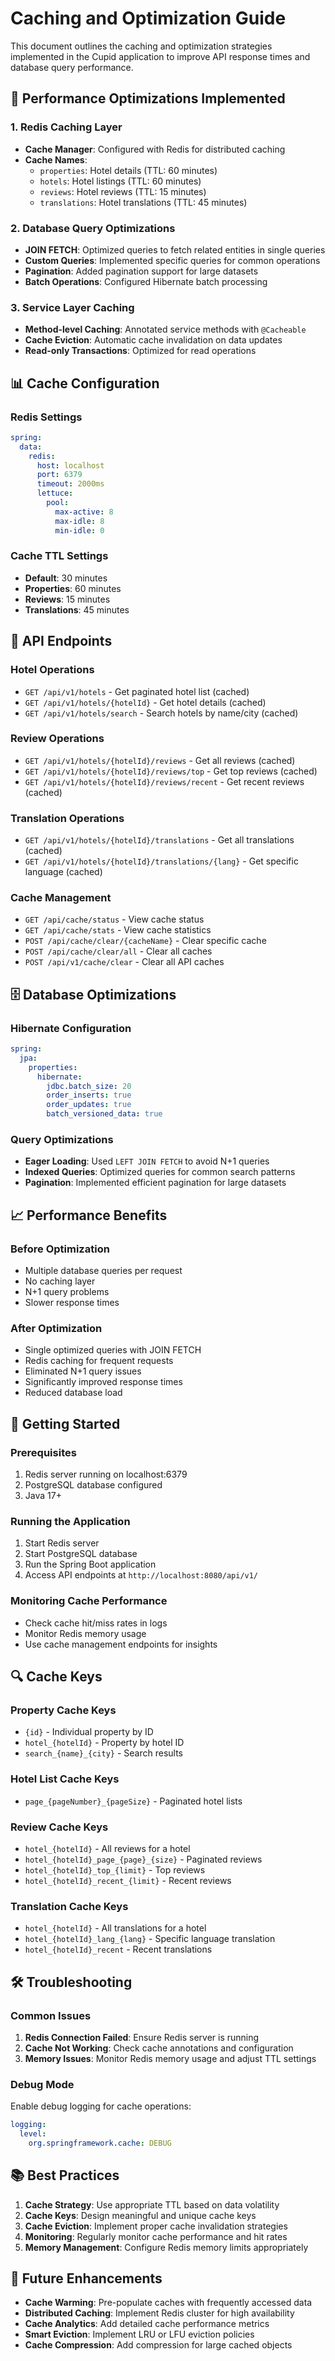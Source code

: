 # Caching and Optimization Guide

This document outlines the caching and optimization strategies implemented in the Cupid application to improve API response times and database query performance.

## 🚀 Performance Optimizations Implemented

### 1. Redis Caching Layer
- **Cache Manager**: Configured with Redis for distributed caching
- **Cache Names**: 
  - `properties`: Hotel details (TTL: 60 minutes)
  - `hotels`: Hotel listings (TTL: 60 minutes)
  - `reviews`: Hotel reviews (TTL: 15 minutes)
  - `translations`: Hotel translations (TTL: 45 minutes)

### 2. Database Query Optimizations
- **JOIN FETCH**: Optimized queries to fetch related entities in single queries
- **Custom Queries**: Implemented specific queries for common operations
- **Pagination**: Added pagination support for large datasets
- **Batch Operations**: Configured Hibernate batch processing

### 3. Service Layer Caching
- **Method-level Caching**: Annotated service methods with `@Cacheable`
- **Cache Eviction**: Automatic cache invalidation on data updates
- **Read-only Transactions**: Optimized for read operations

## 📊 Cache Configuration

### Redis Settings
```yaml
spring:
  data:
    redis:
      host: localhost
      port: 6379
      timeout: 2000ms
      lettuce:
        pool:
          max-active: 8
          max-idle: 8
          min-idle: 0
```

### Cache TTL Settings
- **Default**: 30 minutes
- **Properties**: 60 minutes
- **Reviews**: 15 minutes
- **Translations**: 45 minutes

## 🔧 API Endpoints

### Hotel Operations
- `GET /api/v1/hotels` - Get paginated hotel list (cached)
- `GET /api/v1/hotels/{hotelId}` - Get hotel details (cached)
- `GET /api/v1/hotels/search` - Search hotels by name/city (cached)

### Review Operations
- `GET /api/v1/hotels/{hotelId}/reviews` - Get all reviews (cached)
- `GET /api/v1/hotels/{hotelId}/reviews/top` - Get top reviews (cached)
- `GET /api/v1/hotels/{hotelId}/reviews/recent` - Get recent reviews (cached)

### Translation Operations
- `GET /api/v1/hotels/{hotelId}/translations` - Get all translations (cached)
- `GET /api/v1/hotels/{hotelId}/translations/{lang}` - Get specific language (cached)

### Cache Management
- `GET /api/cache/status` - View cache status
- `GET /api/cache/stats` - View cache statistics
- `POST /api/cache/clear/{cacheName}` - Clear specific cache
- `POST /api/cache/clear/all` - Clear all caches
- `POST /api/v1/cache/clear` - Clear all API caches

## 🗄️ Database Optimizations

### Hibernate Configuration
```yaml
spring:
  jpa:
    properties:
      hibernate:
        jdbc.batch_size: 20
        order_inserts: true
        order_updates: true
        batch_versioned_data: true
```

### Query Optimizations
- **Eager Loading**: Used `LEFT JOIN FETCH` to avoid N+1 queries
- **Indexed Queries**: Optimized queries for common search patterns
- **Pagination**: Implemented efficient pagination for large datasets

## 📈 Performance Benefits

### Before Optimization
- Multiple database queries per request
- No caching layer
- N+1 query problems
- Slower response times

### After Optimization
- Single optimized queries with JOIN FETCH
- Redis caching for frequent requests
- Eliminated N+1 query issues
- Significantly improved response times
- Reduced database load

## 🚀 Getting Started

### Prerequisites
1. Redis server running on localhost:6379
2. PostgreSQL database configured
3. Java 17+

### Running the Application
1. Start Redis server
2. Start PostgreSQL database
3. Run the Spring Boot application
4. Access API endpoints at `http://localhost:8080/api/v1/`

### Monitoring Cache Performance
- Check cache hit/miss rates in logs
- Monitor Redis memory usage
- Use cache management endpoints for insights

## 🔍 Cache Keys

### Property Cache Keys
- `{id}` - Individual property by ID
- `hotel_{hotelId}` - Property by hotel ID
- `search_{name}_{city}` - Search results

### Hotel List Cache Keys
- `page_{pageNumber}_{pageSize}` - Paginated hotel lists

### Review Cache Keys
- `hotel_{hotelId}` - All reviews for a hotel
- `hotel_{hotelId}_page_{page}_{size}` - Paginated reviews
- `hotel_{hotelId}_top_{limit}` - Top reviews
- `hotel_{hotelId}_recent_{limit}` - Recent reviews

### Translation Cache Keys
- `hotel_{hotelId}` - All translations for a hotel
- `hotel_{hotelId}_lang_{lang}` - Specific language translation
- `hotel_{hotelId}_recent` - Recent translations

## 🛠️ Troubleshooting

### Common Issues
1. **Redis Connection Failed**: Ensure Redis server is running
2. **Cache Not Working**: Check cache annotations and configuration
3. **Memory Issues**: Monitor Redis memory usage and adjust TTL settings

### Debug Mode
Enable debug logging for cache operations:
```yaml
logging:
  level:
    org.springframework.cache: DEBUG
```

## 📚 Best Practices

1. **Cache Strategy**: Use appropriate TTL based on data volatility
2. **Cache Keys**: Design meaningful and unique cache keys
3. **Cache Eviction**: Implement proper cache invalidation strategies
4. **Monitoring**: Regularly monitor cache performance and hit rates
5. **Memory Management**: Configure Redis memory limits appropriately

## 🔄 Future Enhancements

- **Cache Warming**: Pre-populate caches with frequently accessed data
- **Distributed Caching**: Implement Redis cluster for high availability
- **Cache Analytics**: Add detailed cache performance metrics
- **Smart Eviction**: Implement LRU or LFU eviction policies
- **Cache Compression**: Add compression for large cached objects

